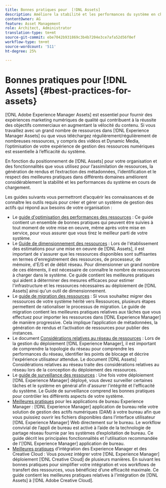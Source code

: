 ```yaml
---
title: Bonnes pratiques pour  [!DNL Assets]
description: Améliore la stabilité et les performances du système en charge en identifiant et en respectant les meilleures pratiques qui dépendent de votre déploiement et de votre configuration.
contentOwner: AG
feature: Asset Management
role: Architect, Administrator
translation-type: tm+mt
source-git-commit: ebe7042b931869c3b4b7204e3ce7afa52d56f0ef
workflow-type: tm+mt
source-wordcount: '511'
ht-degree: 25%

---
```



# Bonnes pratiques pour [!DNL Assets] {#best-practices-for-assets}

[!DNL Adobe Experience Manager Assets] est essentiel pour fournir des expériences marketing numériques de qualité qui contribuent à la réussite des objectifs commerciaux en augmentant la vélocité du contenu. Si vous travaillez avec un grand nombre de ressources dans [!DNL Experience Manager Assets] ou que vous téléchargez régulièrement/régulièrement de nombreuses ressources, y compris des vidéos et Dynamic Media, l’optimisation de votre expérience de gestion des ressources numériques est essentielle à l’efficacité du système.

En fonction du positionnement de [!DNL Assets] pour votre organisation et des fonctionnalités que vous utilisez pour l’assimilation de ressources, la génération de rendus et l’extraction des métadonnées, l’identification et le respect des meilleures pratiques dans différents domaines améliorent considérablement la stabilité et les performances du système en cours de chargement.

Les guides suivants vous permettront d’acquérir les connaissances et de connaître les outils requis pour créer et gérer un système de gestion des actifs qui répond aux besoins de votre organisation :

* Le [guide d&#39;optimisation des performances des ressources](/help/assets/performance-tuning-guidelines.md) : Ce guide contient un ensemble de bonnes pratiques qui peuvent être suivies à tout moment de votre mise en oeuvre, même après votre mise en service, pour vous assurer que vous tirez le meilleur parti de votre système.
* Le [Guide de dimensionnement des ressources](/help/assets/assets-sizing-guide.md) : Lors de l&#39;établissement des estimations pour une mise en oeuvre de [!DNL Assets], il est important de s&#39;assurer que les ressources disponibles sont suffisantes en termes d&#39;enregistrement des ressources, de processeur, de mémoire, d&#39;E/S et de débit réseau. Pour dimensionner un grand nombre de ces éléments, il est nécessaire de connaître le nombre de ressources à charger dans le système. Ce guide contient les meilleures pratiques qui aident à déterminer des mesures efficaces pour estimer l&#39;infrastructure et les ressources nécessaires au déploiement de [!DNL Assets] ainsi qu&#39;un outil de dimensionnement.
* Le [guide de migration des ressources](/help/assets/assets-migration-guide.md) : Si vous souhaitez migrer des ressources de votre système hérité vers Ressources, plusieurs étapes permettent de rationaliser le processus de migration. Le guide de migration contient les meilleures pratiques relatives aux tâches que vous effectuez pour importer les ressources dans [!DNL Experience Manager] de manière progressive. Cela implique l’application de métadonnées, la génération de rendus et l’activation de ressources pour publier des instances.
* Le document [Considérations relatives au réseau de ressources](/help/assets/assets-network-considerations.md) : Lors de la gestion du déploiement [!DNL Experience Manager], il est important de comprendre la topologie du réseau pour comprendre les performances du réseau, identifier les points de blocage et décrire l&#39;expérience utilisateur attendue. Le document [!DNL Assets] Considérations relatives au réseau traite des considérations relatives au réseau lors de la conception du déploiement des ressources.
* Le [guide de surveillance des ressources](/help/assets/assets-monitoring-best-practices.md) : Une fois votre déploiement [!DNL Experience Manager] déployé, vous devez surveiller certaines tâches et le système en général afin d&#39;assurer l&#39;intégrité et l&#39;efficacité du système. Le Guide de surveillance comprend les bonnes pratiques pour contrôler les différents aspects de votre système.
* [Meilleures pratiques](https://experienceleague.adobe.com/docs/experience-manager-desktop-app/using/introduction.html?lang=fr) pour les applications de bureau Experience Manager :  [!DNL Experience Manager] application de bureau relie votre solution de gestion des actifs numériques (DAM) à votre bureau afin que vous puissiez ouvrir les fichiers disponibles dans l’interface utilisateur  [!DNL Experience Manager] Web directement sur le bureau. Le workflow convivial de l’appli de bureau est activé à l’aide de la technologie de partage réseau fournie par les systèmes d’exploitation de bureau. Ce guide décrit les principales fonctionnalités et l&#39;utilisation recommandée de l&#39;[!DNL Experience Manager] application de bureau.
* [Meilleures pratiques](/help/assets/aem-cc-integration-best-practices.md) d’intégration des Experience Manager et des Creative Cloud : Vous pouvez intégrer votre  [!DNL Experience Manager] déploiement  [!DNL Creative Cloud] de plusieurs manières. En suivant les bonnes pratiques pour simplifier votre intégration et vos workflows de transfert des ressources, vous bénéficiez d’une efficacité maximale. Ce guide contient les meilleures pratiques relatives à l&#39;intégration de [!DNL Assets] à [!DNL Adobe Creative Cloud].
